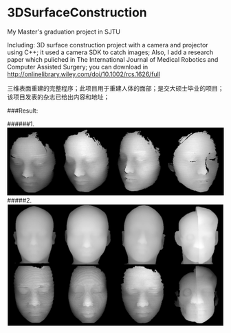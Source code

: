 # 3DSurfaceConstruction
My Master's graduation project in SJTU

Including:
3D surface construction project with a camera and projector using C++; it used a camera SDK to catch images;
Also, I add a research paper which puliched in The International Journal of Medical Robotics and Computer Assisted Surgery;
you can download in http://onlinelibrary.wiley.com/doi/10.1002/rcs.1626/full

三维表面重建的完整程序；此项目用于重建人体的面部；是交大硕士毕业的项目；
该项目发表的杂志已给出内容和地址；

###Result:

######1.
![image](https://github.com/LongJDoing/3DSurfaceConstruction/blob/master/Page%205%2C%20object%2029.jpg)
#####2.
![image](https://github.com/LongJDoing/3DSurfaceConstruction/blob/master/Page%206%2C%20object%2041.jpg)
